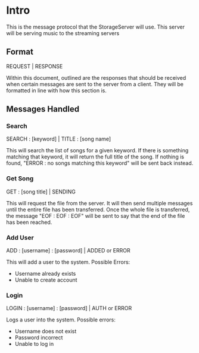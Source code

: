 # Intro

This is the message protocol that the StorageServer will use.
This server will be serving music to the streaming servers

## Format

REQUEST | RESPONSE

Within this document, outlined are the responses that should be received when certain messages are sent to the server from a client. They will be formatted in line with how this section is.

## Messages Handled

### Search

SEARCH : [keyword] | TITLE : [song name]

This will search the list of songs for a given keyword. If there is something matching that keyword, it will return the full title of the song. If nothing is found, "ERROR : no songs matching this keyword" will be sent back instead.

### Get Song

GET : [song title] | SENDING

This will request the file from the server. It will then send multiple messages until the entire file has been transferred. Once the whole file is transferred, the message "EOF : EOF : EOF" will be sent to say that the end of the file has been reached.

### Add User

ADD : [username] : [password] | ADDED or ERROR

This will add a user to the system. 
Possible Errors:
- Username already exists
- Unable to create account

### Login

LOGIN : [username] : [password] | AUTH or ERROR

Logs a user into the system.
Possible errors:
- Username does not exist
- Password incorrect
- Unable to log in
